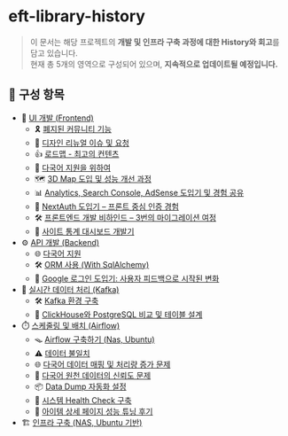 # eft-library-history

> 이 문서는 해당 프로젝트의 **개발 및 인프라 구축 과정에 대한 History와 회고**를 담고 있습니다.  
> 현재 총 5개의 영역으로 구성되어 있으며, **지속적으로 업데이트될 예정입니다.**

## 📂 구성 항목

- 🎨 [UI 개발 (Frontend)](./frontend/README.md)
  - 🎗️ [폐지된 커뮤니티 기능](./frontend/community.md)
  - 🎨 [디자인 리뉴얼 이슈 및 요청](./frontend/design.md)
  - 👍 [로드맵 - 최고의 컨텐츠](./frontend/roadmap.md)
  - 🍱 [다국어 지원을 위하여](./frontend/i18n.md)
  - 🗺️ [3D Map 도입 및 성능 개선 과정](./frontend/3dmap.md)
  - 📊 [Analytics, Search Console, AdSense 도입기 및 경험 공유](./frontend/google.md)
  - 🔐 [NextAuth 도입기 – 프론트 중심 인증 경험](./frontend/auth.md)
  - 🛠️ [프론트엔드 개발 비하인드 – 3번의 마이그레이션 여정](./frontend/migration.md)
  - 🚀 [사이트 통계 대시보드 개발기](./frontend/dashboard.md)
- ⚙️ [API 개발 (Backend)](./backend/README.md)
  - 🌐 [다국어 지원](./backend/i18n_data.md)
  - 🛠️ [ORM 사용 (With SqlAlchemy)](./backend/orm.md)
  - 🔐 [Google 로그인 도입기: 사용자 피드백으로 시작된 변화](./backend/token_check.md)
- 📡 [실시간 데이터 처리 (Kafka)](./kafka/README.md)
  - 🛠️ [Kafka 환경 구축](./kafka/kafka_system_development.md)
  - 🚀 [ClickHouse와 PostgreSQL 비교 및 테이블 설계](./kafka/clickhouse_postgresql.md)
- ⏱️ [스케줄링 및 배치 (Airflow)](./airflow/README.md)
  - 🪤 [Airflow 구축하기 (Nas, Ubuntu)](./airflow/airflow.md)
  - ⚠️ [데이터 불일치](./airflow/different_data.md)
  - 🌐 [다국어 데이터 매핑 및 처리량 증가 문제](./airflow/i18n_mapping.md)
  - 🔹 [다국어 원천 데이터의 신뢰도 문제](./airflow/untranslated_data.md)
  - 📦 [Data Dump 자동화 설정](./airflow/data_dump.md)
  - 🐹 [시스템 Health Check 구축](./airflow/health_check.md)
  - 🧠 [아이템 상세 페이지 성능 튜닝 후기](./airflow/item_detail.md)
- 🏗️ [인프라 구축 (NAS, Ubuntu 기반)](./infra/README.md)
